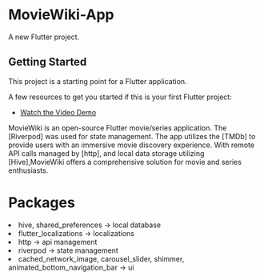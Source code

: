 # MovieWiki-App

A new Flutter project.

## Getting Started

This project is a starting point for a Flutter application.

A few resources to get you started if this is your first Flutter project:

- [Watch the Video Demo](https://www.youtube.com/watch?v=RzUlYojET6E&t=1s)

MovieWiki is an open-source Flutter movie/series application. The [Riverpod] was used for state management. The app utilizes the [TMDb] to provide users with an immersive movie discovery experience. With remote API calls managed by [http], and local data storage utilizing [Hive],MovieWiki offers a comprehensive solution for movie and series enthusiasts.

# Packages
<li>hive, shared_preferences -> local database</li>
<li>flutter_localizations -> localizations</li>
<li>http -> api management</li>
<li>riverpod -> state management</li>
<li>cached_network_image, carousel_slider, shimmer, animated_bottom_navigation_bar -> ui</li>
